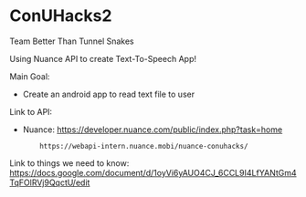 # ConUHacks2
Team Better Than Tunnel Snakes

Using Nuance API to create Text-To-Speech App! 

Main Goal: 

- Create an android app to read text file to user

Link to API:

- Nuance: https://developer.nuance.com/public/index.php?task=home

          https://webapi-intern.nuance.mobi/nuance-conuhacks/

Link to things we need to know:
  https://docs.google.com/document/d/1oyVi6yAUO4CJ_6CCL9I4LfYANtGm4TqFOlRVj9QqctU/edit
 
